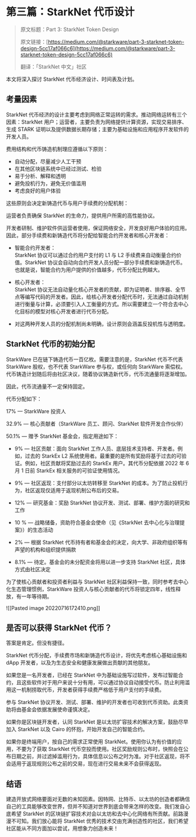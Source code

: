 # 第三篇：StarkNet 代币设计


>原文标题：Part 3: StarkNet Token Design
>
> 原文链接：[https://medium.com/@starkware/part-3-starknet-token-design-5cc17af066c6](https://medium.com/@starkware/part-3-starknet-token-design-5cc17af066c6)
>
> 翻译：「StarkNet 中文」社区


本文将深入探讨 StarkNet 代币经济设计、时间表及计划。


## 考量因素

StarkNet 代币经济的设计主要考虑到网络正常运转的需求。推动网络运转有三个因素：StarkNet 用户；运营者，主要负责为网络提供计算资源，实现交易排序、生成 STARK 证明以及提供数据长期存储；主要为基础设施和应用程序开发软件的开发人员。

费用结构和代币铸造机制理应遵循以下原则：

-   自动分配，尽量减少人工干预
-   在其他区块链系统中已经过测试、检验
-   易于分析、解释和透明
-   避免投机行为，避免无价值滥用
-   考虑良好的用户体验

这些原则会决定新铸造代币与用户手续费的分配机制：

运营者负责确保 StarkNet 的生命力，提供用户所需的高性能协议。

开发者研制、维护软件供运营者使用，保证网络安全，开发良好用户体验的应用。因此，部分手续费和新铸造代币将分配给智能合约开发者和核心开发者：

-   智能合约开发者：  
    StarkNet 协议可以通过合约用户支付的 L1 与 L2 手续费来自动衡量合约价值。StarkNet 协议会自动向合约开发人员分配一部分手续费和新铸造代币。也就是说，智能合约为用户提供的价值越多，代币分配比例越大。  
    
-   核心开发者：  
    StarkNet 协议无法自动量化核心开发者的贡献，即为证明者、排序器、全节点等编写代码的开发者。因此，给核心开发者分配代币时，无法通过自动机制进行衡量与计算，必须要引入人工衡量的方式。所以需要建立一个符合去中心化目标的模型对核心开发者进行代币分配。  
    
-   对这两种开发人员的分配机制尚未明确，设计原则会涵盖反投机性与透明度。  
  

## StarkNet 代币的初始分配

StarkWare 已在链下铸造代币一百亿枚。需要注意的是，StarkNet 代币不代表 StarkWare 股权，也不代表 StarkWare 参与权，或任何向 StarkWare 索偿权。代币铸造计划随后将由社区决议，随着协议铸造新代币，代币流通量将逐渐增加。

因此，代币流通量不一定保持固定。

代币分配如下：

17% — StarkWare 投资人

32.9% — 核心贡献者（StarkWare 员工、顾问、StarkNet 软件开发合作伙伴）

50.1% — 赠予 StarkNet 基金会，指定用途如下：

-   9% — 社区贡献：面向 StarkNet 工作人员、底层技术支持者、开发者。例如，过去的 StarkEx L2 系统使用者。最重要的是所有奖励将基于过去的可验证。例如，社区贡献将奖励过去的 StarkEx 用户。其代币分配依据 2022 年 6 月 1 日前 StarkEx 相关服务的可验证使用情况。  
  
-   9% — 社区返现：支付部分以太坊转移至 StarkNet 的成本。为了防止投机行为，社区返现仅适用于返现机制公布后的交易。  
  
-   12% — 研究基金：奖励 StarkNet 协议开发、测试、部署、维护方面的研究和工作  
  
-   10 % — 战略储备，资助符合基金会使命（见《StarkNet 去中心化与治理提案》）的生态活动  
  
-   2% — 根据 StarkNet 代币持有者和基金会的决定，向大学、非政府组织等有声望的机构和组织提供捐款  
  
-   8.1% — 待定。基金会的未分配资金将用以进一步支持 StarkNet 社区，具体方式由社区决定  
  

为了使核心贡献者和投资者利益与 StarkNet 社区利益保持一致，同时参考去中心化生态管理惯例，StarkWare 投资人与核心贡献者的代币将锁定四年，线性释放，有一年等待期。

![[Pasted image 20220716172410.png]]



## 是否可以获得 StarkNet 代币？

答案是肯定。但没有捷径。

StarkNet 代币分配，手续费市场和新铸造代币设计，将优先考虑核心基础设施和 dApp 开发者，以及为生态安全和健康发展做出贡献的其他朋友。

如果您是一名开发者，已经在 StarkNet 中为基础设施写过软件，发布过智能合约，且这些软件对于用户来说十分有用，可以通过协议自动接受代币。防止利用滥用这一机制捞取代币，开发者获得手续费严格低于用户支付的手续费。

参与 StarkNet 协议开发、测试、部署、维护的开发者也可收到代币资助。此类资助将由基金会依据发展使命谨慎决定。

如果你是区块链开发者，认同 StarkNet 是以太坊扩容技术的解决方案，鼓励尽早加入 StarkNet 以及 Cairo 的怀抱，开始开发自己的智能合约。

如果你是终端用户，按自己的需求正常使用 StarkNet。使用你认为有价值的应用，不要为了获取 StarkNet 代币空投而使用。社区奖励规则公布时，快照会在公布日期之前，并过滤掉滥用行为，具体信息以公布之时为准。对于社区返现，将不会适用于返现规则公布之前的交易，现在进行交易未来不会获得返现。


## 结语

建造开放式网络要面对无数的未知因素。因特网、比特币、以太坊的创造者都确信自己的工具能够改变世界，但并不知道对世界到底会带来怎样的改变。我们发自心底希望 StarkNet 的区块链扩容技术对会以太坊和去中心化网络有所贡献。前路漫漫不可知。我们放心能将 StarkNet 优秀的技术交由充满创造性的社区，我们希望社区能从不同方面加以尝试，用想象力创造未来！